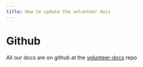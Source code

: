 ```yaml
---
title: How to update the volunteer docs
---
```


# Github
All our docs are on github at the [volunteer-docs][volunteer-docs] repo

[volunteer-docs]: https://github.com/sourcebots/volunteer-docs/
